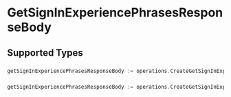 # GetSignInExperiencePhrasesResponseBody


## Supported Types

### 

```go
getSignInExperiencePhrasesResponseBody := operations.CreateGetSignInExperiencePhrasesResponseBodyStr(string{/* values here */})
```

### 

```go
getSignInExperiencePhrasesResponseBody := operations.CreateGetSignInExperiencePhrasesResponseBodyMapOfAny(map[string]any{/* values here */})
```

